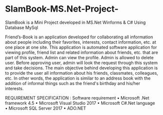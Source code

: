 # SlamBook-MS.Net-Project-
SlamBook is a Mini Project developed in MS.Net Winforms &amp; C# 
Using Database MySql 


Friend’s-Book is an application developed for collaborating all information about people 
including their favorites, interests, contact information, etc. at one place at one site. 
This application is automated software application for viewing profile, friend list and related information about friends, etc. 
that are part of this system. Admin can view the profile. Admin is allowed to delete user. 
Before approving user, admin will look the request through this system and take decisions. 
The main objective behind developing this application is to provide the user all information 
about his friends, classmates, colleagues, etc. In other words, 
the application  is similar to an address book with the addition of informal things such as the friend's birthday and his/her interests. 


REQUIREMENT SPECIFICATION : 
Software requirement 
• Microsoft .Net framework 4.5 
• Microsoft Visual Studio 2017 
• Microsoft C#.Net language 
• Microsoft SQL Server 2017 • ADO.NET



